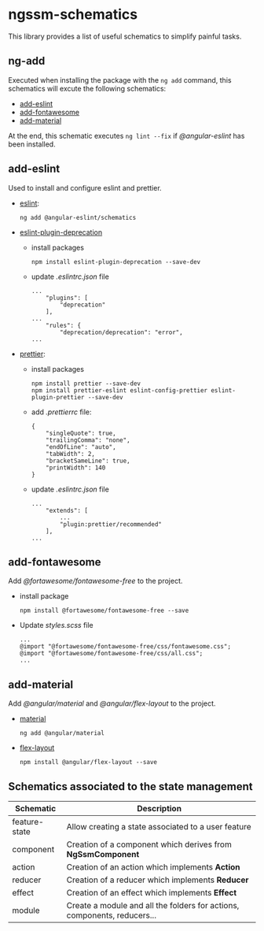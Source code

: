 # ngssm-schematics

This library provides a list of useful schematics to simplify painful tasks.

## ng-add

Executed when installing the package with the `ng add` command, this schematics will excute the following schematics:
- [add-eslint](#add-eslint)
- [add-fontawesome](#add-fontawesome)
- [add-material](#add-material)

At the end, this schematic executes `ng lint --fix` if *@angular-eslint* has been installed.

## add-eslint

Used to install and configure eslint and prettier.

- [eslint](https://github.com/angular-eslint/angular-eslint):
    ```
    ng add @angular-eslint/schematics
    ```
- [eslint-plugin-deprecation](https://github.com/gund/eslint-plugin-deprecation)
    * install packages

        ```
        npm install eslint-plugin-deprecation --save-dev
        ```
    * update *.eslintrc.json* file

        ```
        ...
            "plugins": [
                "deprecation"
            ],
        ...
            "rules": {
                "deprecation/deprecation": "error",
        ...
        ```
- [prettier](https://prettier.io/docs/en/integrating-with-linters.html):
    * install packages

        ```
        npm install prettier --save-dev
        npm install prettier-eslint eslint-config-prettier eslint-plugin-prettier --save-dev
        ```

    * add *.prettierrc* file:

        ```
        {
            "singleQuote": true,
            "trailingComma": "none",
            "endOfLine": "auto",
            "tabWidth": 2,
            "bracketSameLine": true,
            "printWidth": 140 
        }
        ```

    * update *.eslintrc.json* file

        ```
        ...
            "extends": [
                ...
                "plugin:prettier/recommended"
            ],
        ...
        ```

## add-fontawesome

Add *@fortawesome/fontawesome-free* to the project.

- install package
    ```
    npm install @fortawesome/fontawesome-free --save
    ```
- Update *styles.scss* file
    ```
    ...
    @import "@fortawesome/fontawesome-free/css/fontawesome.css";
    @import "@fortawesome/fontawesome-free/css/all.css";
    ...
    ```

## add-material

Add *@angular/material* and *@angular/flex-layout* to the project.

- [material](https://material.angular.io/)
    ```
    ng add @angular/material
    ```
- [flex-layout](https://tburleson-layouts-demos.firebaseapp.com/#/docs)
    ```
    npm install @angular/flex-layout --save
    ```

## Schematics associated to the state management

| Schematic | Description |
|---|---|
| feature-state | Allow creating a state associated to a user feature |
| component | Creation of a component which derives from **NgSsmComponent** |
| action | Creation of an action which implements **Action** |
| reducer | Creation of a reducer which implements **Reducer** |
| effect | Creation of an effect which implements **Effect** |
| module | Create a module and all the folders for actions, components, reducers... |
